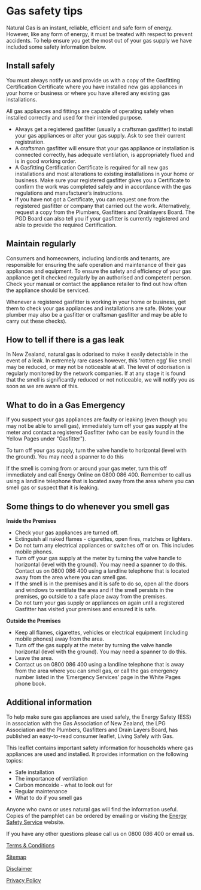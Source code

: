 # Gas safety tips
Natural Gas is an instant, reliable, efficient and safe form of energy. However, like any form of energy, it must be treated with respect to prevent accidents. To help ensure you get the most out of your gas supply we have included some safety information below.

## Install safely
You must always notify us and provide us with a copy of the Gasfitting Certification Certificate where you have installed new gas appliances in your home or business or where you have altered any existing gas installations.

All gas appliances and fittings are capable of operating safely when installed correctly and used for their intended purpose. 

- Always get a registered gasfitter (usually a craftsman gasfitter) to install your gas appliances or alter your gas supply. Ask to see their current registration.
- A craftsman gasfitter will ensure that your gas appliance or installation is connected correctly, has adequate ventilation, is appropriately flued and is in good working order.
- A Gasfitting Certification Certificate is required for all new gas installations and most alterations to existing installations in your home or business. Make sure your registered gasfitter gives you a Certificate to confirm the work was completed safely and in accordance with the gas regulations and manufacturer’s instructions.
- If you have not got a Certificate, you can request one from the registered gasfitter or company that carried out the work. Alternatively, request a copy from the Plumbers, Gasfitters and Drainlayers Board. The PGD Board can also tell you if your gasfitter is currently registered and able to provide the required Certification.

## Maintain regularly
Consumers and homeowners, including landlords and tenants, are responsible for ensuring the safe operation and maintenance of their gas appliances and equipment. To ensure the safety and efficiency of your gas appliance get it checked regularly by an authorised and competent person.  Check your manual or contact the appliance retailer to find out how often the appliance should be serviced.

Whenever a registered gasfitter is working in your home or business, get them to check your gas appliances and installations are safe. (Note: your plumber may also be a gasfitter or craftsman gasfitter and may be able to carry out these checks).

## How to tell if there is a gas leak
In New Zealand, natural gas is odorised to make it easily detectable in the event of a leak. In extremely rare cases however, this 'rotten egg' like smell may be reduced, or may not be noticeable at all. The level of odorisation is regularly monitored by the network companies. If at any stage it is found that the smell is significantly reduced or not noticeable, we will notify you as soon as we are aware of this.


## What to do in a Gas Emergency
If you suspect your gas appliances are faulty or leaking (even though you may not be able to smell gas), immediately turn off your gas supply at the meter and contact a registered Gasfitter (who can be easily found in the Yellow Pages under "Gasfitter").

To turn off your gas supply, turn the valve handle to horizontal (level with the ground). You may need a spanner to do this

If the smell is coming from or around your gas meter, turn this off immediately and call Energy Online on 0800 086 400. Remember to call us using a landline telephone that is located away from the area where you can smell gas or suspect that it is leaking.

## Some things to do whenever you smell gas
**Inside the Premises**

- Check your gas appliances are turned off.
- Extinguish all naked flames - cigarettes, open fires, matches or lighters.
- Do not turn any electrical appliances or switches off or on. This includes mobile phones.
- Turn off your gas supply at the meter by turning the valve handle to horizontal (level with the ground). You may need a spanner to do this.
Contact us on 0800 086 400 using a landline telephone that is located away from the area where you can smell gas. 
- If the smell is in the premises and it is safe to do so, open all the doors and windows to ventilate the area and if the smell persists in the premises, go outside to a safe place away from the premises.
- Do not turn your gas supply or appliances on again until a registered Gasfitter has visited your premises and ensured it is safe.
 

**Outside the Premises**

- Keep all flames, cigarettes, vehicles or electrical equipment (including mobile phones) away from the area.
- Turn off the gas supply at the meter by turning the valve handle horizontal (level with the ground). You may need a spanner to do this.
- Leave the area.
- Contact us on 0800 086 400 using a landline telephone that is away from the area where you can smell gas, or call the gas emergency number listed in the ‘Emergency Services’ page in the White Pages phone book.

## Additional information
To help make sure gas appliances are used safely, the Energy Safety (ESS) in association with the Gas Association of New Zealand, the LPG Association and the Plumbers, Gasfitters and Drain Layers Board, has published an easy-to-read consumer leaflet, Living Safely with Gas.

This leaflet contains important safety information for households where gas appliances are used and installed. It provides information on the following topics:

- Safe installation
- The importance of ventilation
- Carbon monoxide - what to look out for
- Regular maintenance
- What to do if you smell gas

Anyone who owns or uses natural gas will find the information useful. Copies of the pamphlet can be ordered by emailing or visiting the [Energy Safety Service](http://www.med.govt.nz/energysafety) website.

If you have any other questions please call us on 0800 086 400 or email us.





[Terms & Conditions](http://www.energyonline.co.nz/terms)

[Sitemap](http://www.energyonline.co.nz/home/site_map)

[Disclaimer](http://www.energyonline.co.nz/home/site_map/disclaimer)

[Privacy Policy](http://www.energyonline.co.nz/home/site_map/privacy_policy)

